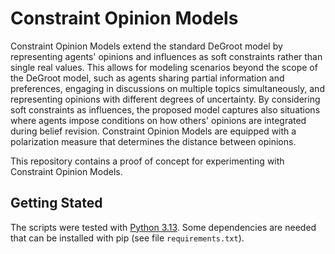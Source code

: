 # Constraint Opinion Models

Constraint Opinion Models extend the standard DeGroot model by representing
agents' opinions and influences as soft constraints rather than single real
values. This allows for modeling scenarios beyond the scope of the DeGroot
model, such as agents sharing partial information and preferences, engaging in
discussions on multiple topics simultaneously, and representing opinions with
different degrees of uncertainty. By considering soft constraints as
influences, the proposed model captures also situations where agents impose
conditions on how others' opinions are integrated during belief revision.
Constraint Opinion Models are equipped with a polarization measure that
determines the distance between opinions. 

This repository contains a proof of concept for experimenting with Constraint
Opinion Models. 

## Getting Stated
The scripts were tested with [Python 3.13](https://www.python.org/). Some
dependencies are needed that can be installed with pip (see file
`requirements.txt`). 



